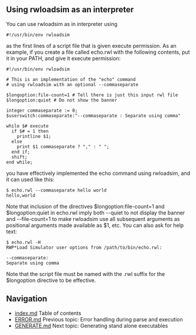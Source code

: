 ## Using rwloadsim as an interpreter
You can use rwloadsim as in interpreter using 
```
#!/usr/bin/env rwloadsim
```
as the first lines of a script file that is given execute permission.
As an example, if you create a file called echo.rwl with the following 
contents, put it in your PATH, and give it execute permission:
```
#!/usr/bin/env rwloadsim

# This is an implementation of the "echo" command
# using rwloadsim with an optional --commaseparate

$longoption:file-count=1 # Tell there is just this input rwl file
$longoption:quiet # Do not show the banner

integer commaseparate := 0;
$userswitch:commaseparate:"--commaseparate : Separate using comma"

while $# execute
  if $# = 1 then
    printline $1;
  else
    print $1 commaseparate ? "," : " ";
  end if;
  shift;
end while;
```
you have effectively implemented the echo command using rwloadsim, and 
it can used like this:
```
$ echo.rwl --commaseparate hello world
hello,world
```
Note that inclusion of the directives $longoption:file-count=1 and 
$longoption:quiet in echo.rwl imply both --quiet to not display the 
banner and --file-count=1 to make rwloadsim use all subsequent 
arguments as positional arguments made available as $1, etc.
You can also ask for help text:
```
$ echo.rwl -H
RWP*Load Simulator user options from /path/to/bin/echo.rwl:

--commaseparate:
Separate using comma
```
Note that the script file must be named with the .rwl suffix for the 
$longoption directive to be effective.

## Navigation
* [index.md](index.md#rwpload-simulator-users-guide) Table of contents
* [ERROR.md](ERROR.md) Previous topic: Error handling during parse and execution
* [GENERATE.md](GENERATE.md) Next topic: Generating stand alone executables
